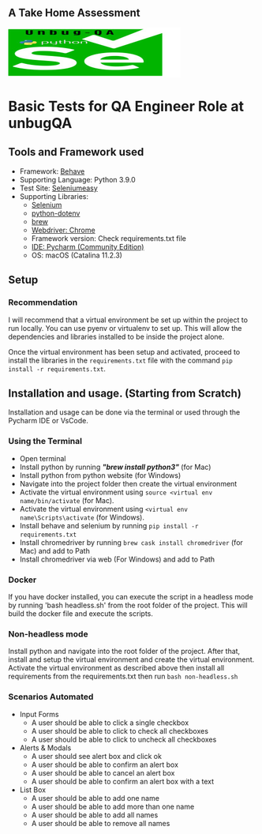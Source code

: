 ## A Take Home Assessment 
![pic](assessment.jpg)  
# Basic Tests for QA Engineer Role at unbugQA

## Tools and Framework used
* Framework: [Behave](https://behave.readthedocs.io/en/stable/)
* Supporting Language: Python 3.9.0
* Test Site: [Seleniumeasy](https://www.seleniumeasy.com/test/) 
* Supporting Libraries:
    * [Selenium](https://www.selenium.dev/)
    * [python-dotenv](https://pypi.org/project/python-dotenv/)
    * [brew](https://brew.sh/)
    * [Webdriver: Chrome](https://chromedriver.chromium.org/)
    * Framework version: Check requirements.txt file
    * [IDE: Pycharm (Community Edition)](https://www.jetbrains.com/pycharm/)
    * OS: macOS (Catalina 11.2.3)

## Setup
### Recommendation
I will recommend that a virtual environment be set up
within the project to run locally. You can use pyenv or
virtualenv to set up. This will allow the dependencies and
libraries installed to be inside the project alone.

Once the virtual environment has been setup and activated,
proceed to install the libraries in the `requirements.txt` file with the
command `pip install -r requirements.txt`.

## Installation and usage. (Starting from Scratch)
Installation and usage can be done via the terminal or used through the Pycharm IDE or VsCode.
### Using the Terminal
* Open terminal
* Install python by running _**"brew install python3"**_ (for Mac)
* Install python from python website (for Windows)
* Navigate into the project folder then create the virtual environment
* Activate the virtual environment using `source <virtual env name/bin/activate` (for Mac).
* Activate the virtual environment using `<virtual env name\Scripts\activate` (for Windows).
* Install behave and selenium by running `pip install -r requirements.txt`
* Install chromedriver by running `brew cask install chromedriver` (for Mac) and add to Path
* Install chromedriver via web (For Windows) and add to Path
### Docker

If you have docker installed, you can execute the script in a headless mode by running 'bash headless.sh' from the root folder of the project.
This will build the docker file and execute the scripts.

### Non-headless mode
Install python and navigate into the root folder of the project. After that, install and setup the virtual environment and create the virtual environment. Activate the virtual environment as described above then install all requirements from the requirements.txt then run `bash non-headless.sh`

### Scenarios Automated
* Input Forms
  * A user should be able to click a single checkbox
  * A user should be able to click to check all checkboxes
  * A user should be able to click to uncheck all checkboxes  
* Alerts & Modals
  * A user should see alert box and click ok
  * A user should be able to confirm an alert box
  * A user should be able to cancel an alert box
  * A user should be able to confirm an alert box with a text  
* List Box
  * A user should be able to add one name
  * A user should be able to add more than one name
  * A user should be able to add all names
  * A user should be able to remove all names  